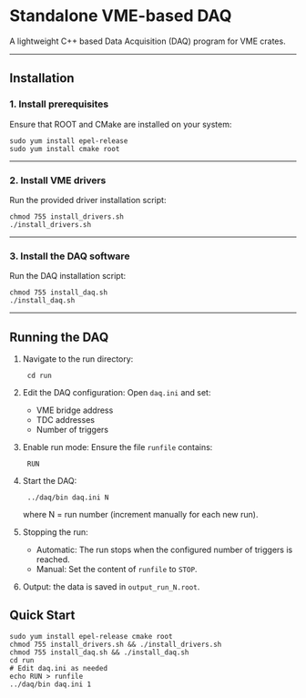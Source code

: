 
# Standalone VME-based DAQ

A lightweight C++ based Data Acquisition (DAQ) program for VME crates.

---

## Installation

### 1. Install prerequisites
Ensure that ROOT and CMake are installed on your system:

    sudo yum install epel-release
    sudo yum install cmake root

---

### 2. Install VME drivers
Run the provided driver installation script:

    chmod 755 install_drivers.sh
    ./install_drivers.sh

---

### 3. Install the DAQ software
Run the DAQ installation script:

    chmod 755 install_daq.sh
    ./install_daq.sh

---

## Running the DAQ

1. Navigate to the run directory:

        cd run

2. Edit the DAQ configuration:
   Open `daq.ini` and set:
   - VME bridge address
   - TDC addresses
   - Number of triggers

3. Enable run mode:
   Ensure the file `runfile` contains:

        RUN

4. Start the DAQ:

        ../daq/bin daq.ini N

   where N = run number (increment manually for each new run).

5. Stopping the run:
   - Automatic: The run stops when the configured number of triggers is reached.
   - Manual: Set the content of `runfile` to `STOP`.


6. Output: the data is saved in `output_run_N.root`.



## Quick Start

    sudo yum install epel-release cmake root
    chmod 755 install_drivers.sh && ./install_drivers.sh
    chmod 755 install_daq.sh && ./install_daq.sh
    cd run
    # Edit daq.ini as needed
    echo RUN > runfile
    ../daq/bin daq.ini 1


